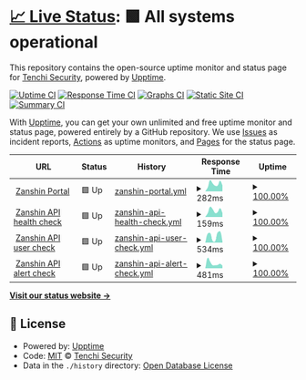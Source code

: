 # [📈 Live Status](https://status.zanshin.tenchisecurity.com): <!--live status--> **🟩 All systems operational**

This repository contains the open-source uptime monitor and status page for [Tenchi Security](https://www.tenchisecurity.com), powered by [Upptime](https://github.com/upptime/upptime).

[![Uptime CI](https://github.com/tenchi-security/zanshin_status/workflows/Uptime%20CI/badge.svg)](https://github.com/tenchi-security/zanshin_status/actions?query=workflow%3A%22Uptime+CI%22)
[![Response Time CI](https://github.com/tenchi-security/zanshin_status/workflows/Response%20Time%20CI/badge.svg)](https://github.com/tenchi-security/zanshin_status/actions?query=workflow%3A%22Response+Time+CI%22)
[![Graphs CI](https://github.com/tenchi-security/zanshin_status/workflows/Graphs%20CI/badge.svg)](https://github.com/tenchi-security/zanshin_status/actions?query=workflow%3A%22Graphs+CI%22)
[![Static Site CI](https://github.com/tenchi-security/zanshin_status/workflows/Static%20Site%20CI/badge.svg)](https://github.com/tenchi-security/zanshin_status/actions?query=workflow%3A%22Static+Site+CI%22)
[![Summary CI](https://github.com/tenchi-security/zanshin_status/workflows/Summary%20CI/badge.svg)](https://github.com/tenchi-security/zanshin_status/actions?query=workflow%3A%22Summary+CI%22)

With [Upptime](https://upptime.js.org), you can get your own unlimited and free uptime monitor and status page, powered entirely by a GitHub repository. We use [Issues](https://github.com/tenchi-security/zanshin_status/issues) as incident reports, [Actions](https://github.com/tenchi-security/zanshin_status/actions) as uptime monitors, and [Pages](https://status.zanshin.tenchisecurity.com) for the status page.

<!--start: status pages-->
<!-- This summary is generated by Upptime (https://github.com/upptime/upptime) -->
<!-- Do not edit this manually, your changes will be overwritten -->
<!-- prettier-ignore -->
| URL | Status | History | Response Time | Uptime |
| --- | ------ | ------- | ------------- | ------ |
| <img alt="" src="https://icons.duckduckgo.com/ip3/zanshin.tenchisecurity.com.ico" height="13"> [Zanshin Portal](https://zanshin.tenchisecurity.com) | 🟩 Up | [zanshin-portal.yml](https://github.com/tenchi-security/zanshin_status/commits/HEAD/history/zanshin-portal.yml) | <details><summary><img alt="Response time graph" src="./graphs/zanshin-portal/response-time-week.png" height="20"> 282ms</summary><br><a href="https://status.zanshin.tenchisecurity.com/history/zanshin-portal"><img alt="Response time 462" src="https://img.shields.io/endpoint?url=https%3A%2F%2Fraw.githubusercontent.com%2Ftenchi-security%2Fzanshin_status%2FHEAD%2Fapi%2Fzanshin-portal%2Fresponse-time.json"></a><br><a href="https://status.zanshin.tenchisecurity.com/history/zanshin-portal"><img alt="24-hour response time 229" src="https://img.shields.io/endpoint?url=https%3A%2F%2Fraw.githubusercontent.com%2Ftenchi-security%2Fzanshin_status%2FHEAD%2Fapi%2Fzanshin-portal%2Fresponse-time-day.json"></a><br><a href="https://status.zanshin.tenchisecurity.com/history/zanshin-portal"><img alt="7-day response time 282" src="https://img.shields.io/endpoint?url=https%3A%2F%2Fraw.githubusercontent.com%2Ftenchi-security%2Fzanshin_status%2FHEAD%2Fapi%2Fzanshin-portal%2Fresponse-time-week.json"></a><br><a href="https://status.zanshin.tenchisecurity.com/history/zanshin-portal"><img alt="30-day response time 275" src="https://img.shields.io/endpoint?url=https%3A%2F%2Fraw.githubusercontent.com%2Ftenchi-security%2Fzanshin_status%2FHEAD%2Fapi%2Fzanshin-portal%2Fresponse-time-month.json"></a><br><a href="https://status.zanshin.tenchisecurity.com/history/zanshin-portal"><img alt="1-year response time 436" src="https://img.shields.io/endpoint?url=https%3A%2F%2Fraw.githubusercontent.com%2Ftenchi-security%2Fzanshin_status%2FHEAD%2Fapi%2Fzanshin-portal%2Fresponse-time-year.json"></a></details> | <details><summary><a href="https://status.zanshin.tenchisecurity.com/history/zanshin-portal">100.00%</a></summary><a href="https://status.zanshin.tenchisecurity.com/history/zanshin-portal"><img alt="All-time uptime 100.00%" src="https://img.shields.io/endpoint?url=https%3A%2F%2Fraw.githubusercontent.com%2Ftenchi-security%2Fzanshin_status%2FHEAD%2Fapi%2Fzanshin-portal%2Fuptime.json"></a><br><a href="https://status.zanshin.tenchisecurity.com/history/zanshin-portal"><img alt="24-hour uptime 100.00%" src="https://img.shields.io/endpoint?url=https%3A%2F%2Fraw.githubusercontent.com%2Ftenchi-security%2Fzanshin_status%2FHEAD%2Fapi%2Fzanshin-portal%2Fuptime-day.json"></a><br><a href="https://status.zanshin.tenchisecurity.com/history/zanshin-portal"><img alt="7-day uptime 100.00%" src="https://img.shields.io/endpoint?url=https%3A%2F%2Fraw.githubusercontent.com%2Ftenchi-security%2Fzanshin_status%2FHEAD%2Fapi%2Fzanshin-portal%2Fuptime-week.json"></a><br><a href="https://status.zanshin.tenchisecurity.com/history/zanshin-portal"><img alt="30-day uptime 100.00%" src="https://img.shields.io/endpoint?url=https%3A%2F%2Fraw.githubusercontent.com%2Ftenchi-security%2Fzanshin_status%2FHEAD%2Fapi%2Fzanshin-portal%2Fuptime-month.json"></a><br><a href="https://status.zanshin.tenchisecurity.com/history/zanshin-portal"><img alt="1-year uptime 100.00%" src="https://img.shields.io/endpoint?url=https%3A%2F%2Fraw.githubusercontent.com%2Ftenchi-security%2Fzanshin_status%2FHEAD%2Fapi%2Fzanshin-portal%2Fuptime-year.json"></a></details>
| <img alt="" src="https://zanshin.tenchisecurity.com/assets/logo/T-gray.svg" height="13"> [Zanshin API health check](https://api.zanshin.tenchisecurity.com/ping) | 🟩 Up | [zanshin-api-health-check.yml](https://github.com/tenchi-security/zanshin_status/commits/HEAD/history/zanshin-api-health-check.yml) | <details><summary><img alt="Response time graph" src="./graphs/zanshin-api-health-check/response-time-week.png" height="20"> 159ms</summary><br><a href="https://status.zanshin.tenchisecurity.com/history/zanshin-api-health-check"><img alt="Response time 145" src="https://img.shields.io/endpoint?url=https%3A%2F%2Fraw.githubusercontent.com%2Ftenchi-security%2Fzanshin_status%2FHEAD%2Fapi%2Fzanshin-api-health-check%2Fresponse-time.json"></a><br><a href="https://status.zanshin.tenchisecurity.com/history/zanshin-api-health-check"><img alt="24-hour response time 99" src="https://img.shields.io/endpoint?url=https%3A%2F%2Fraw.githubusercontent.com%2Ftenchi-security%2Fzanshin_status%2FHEAD%2Fapi%2Fzanshin-api-health-check%2Fresponse-time-day.json"></a><br><a href="https://status.zanshin.tenchisecurity.com/history/zanshin-api-health-check"><img alt="7-day response time 159" src="https://img.shields.io/endpoint?url=https%3A%2F%2Fraw.githubusercontent.com%2Ftenchi-security%2Fzanshin_status%2FHEAD%2Fapi%2Fzanshin-api-health-check%2Fresponse-time-week.json"></a><br><a href="https://status.zanshin.tenchisecurity.com/history/zanshin-api-health-check"><img alt="30-day response time 151" src="https://img.shields.io/endpoint?url=https%3A%2F%2Fraw.githubusercontent.com%2Ftenchi-security%2Fzanshin_status%2FHEAD%2Fapi%2Fzanshin-api-health-check%2Fresponse-time-month.json"></a><br><a href="https://status.zanshin.tenchisecurity.com/history/zanshin-api-health-check"><img alt="1-year response time 144" src="https://img.shields.io/endpoint?url=https%3A%2F%2Fraw.githubusercontent.com%2Ftenchi-security%2Fzanshin_status%2FHEAD%2Fapi%2Fzanshin-api-health-check%2Fresponse-time-year.json"></a></details> | <details><summary><a href="https://status.zanshin.tenchisecurity.com/history/zanshin-api-health-check">100.00%</a></summary><a href="https://status.zanshin.tenchisecurity.com/history/zanshin-api-health-check"><img alt="All-time uptime 100.00%" src="https://img.shields.io/endpoint?url=https%3A%2F%2Fraw.githubusercontent.com%2Ftenchi-security%2Fzanshin_status%2FHEAD%2Fapi%2Fzanshin-api-health-check%2Fuptime.json"></a><br><a href="https://status.zanshin.tenchisecurity.com/history/zanshin-api-health-check"><img alt="24-hour uptime 100.00%" src="https://img.shields.io/endpoint?url=https%3A%2F%2Fraw.githubusercontent.com%2Ftenchi-security%2Fzanshin_status%2FHEAD%2Fapi%2Fzanshin-api-health-check%2Fuptime-day.json"></a><br><a href="https://status.zanshin.tenchisecurity.com/history/zanshin-api-health-check"><img alt="7-day uptime 100.00%" src="https://img.shields.io/endpoint?url=https%3A%2F%2Fraw.githubusercontent.com%2Ftenchi-security%2Fzanshin_status%2FHEAD%2Fapi%2Fzanshin-api-health-check%2Fuptime-week.json"></a><br><a href="https://status.zanshin.tenchisecurity.com/history/zanshin-api-health-check"><img alt="30-day uptime 100.00%" src="https://img.shields.io/endpoint?url=https%3A%2F%2Fraw.githubusercontent.com%2Ftenchi-security%2Fzanshin_status%2FHEAD%2Fapi%2Fzanshin-api-health-check%2Fuptime-month.json"></a><br><a href="https://status.zanshin.tenchisecurity.com/history/zanshin-api-health-check"><img alt="1-year uptime 100.00%" src="https://img.shields.io/endpoint?url=https%3A%2F%2Fraw.githubusercontent.com%2Ftenchi-security%2Fzanshin_status%2FHEAD%2Fapi%2Fzanshin-api-health-check%2Fuptime-year.json"></a></details>
| <img alt="" src="https://zanshin.tenchisecurity.com/assets/logo/T-gray.svg" height="13"> [Zanshin API user check](https://api.zanshin.tenchisecurity.com/me) | 🟩 Up | [zanshin-api-user-check.yml](https://github.com/tenchi-security/zanshin_status/commits/HEAD/history/zanshin-api-user-check.yml) | <details><summary><img alt="Response time graph" src="./graphs/zanshin-api-user-check/response-time-week.png" height="20"> 534ms</summary><br><a href="https://status.zanshin.tenchisecurity.com/history/zanshin-api-user-check"><img alt="Response time 365" src="https://img.shields.io/endpoint?url=https%3A%2F%2Fraw.githubusercontent.com%2Ftenchi-security%2Fzanshin_status%2FHEAD%2Fapi%2Fzanshin-api-user-check%2Fresponse-time.json"></a><br><a href="https://status.zanshin.tenchisecurity.com/history/zanshin-api-user-check"><img alt="24-hour response time 66" src="https://img.shields.io/endpoint?url=https%3A%2F%2Fraw.githubusercontent.com%2Ftenchi-security%2Fzanshin_status%2FHEAD%2Fapi%2Fzanshin-api-user-check%2Fresponse-time-day.json"></a><br><a href="https://status.zanshin.tenchisecurity.com/history/zanshin-api-user-check"><img alt="7-day response time 534" src="https://img.shields.io/endpoint?url=https%3A%2F%2Fraw.githubusercontent.com%2Ftenchi-security%2Fzanshin_status%2FHEAD%2Fapi%2Fzanshin-api-user-check%2Fresponse-time-week.json"></a><br><a href="https://status.zanshin.tenchisecurity.com/history/zanshin-api-user-check"><img alt="30-day response time 442" src="https://img.shields.io/endpoint?url=https%3A%2F%2Fraw.githubusercontent.com%2Ftenchi-security%2Fzanshin_status%2FHEAD%2Fapi%2Fzanshin-api-user-check%2Fresponse-time-month.json"></a><br><a href="https://status.zanshin.tenchisecurity.com/history/zanshin-api-user-check"><img alt="1-year response time 361" src="https://img.shields.io/endpoint?url=https%3A%2F%2Fraw.githubusercontent.com%2Ftenchi-security%2Fzanshin_status%2FHEAD%2Fapi%2Fzanshin-api-user-check%2Fresponse-time-year.json"></a></details> | <details><summary><a href="https://status.zanshin.tenchisecurity.com/history/zanshin-api-user-check">100.00%</a></summary><a href="https://status.zanshin.tenchisecurity.com/history/zanshin-api-user-check"><img alt="All-time uptime 99.97%" src="https://img.shields.io/endpoint?url=https%3A%2F%2Fraw.githubusercontent.com%2Ftenchi-security%2Fzanshin_status%2FHEAD%2Fapi%2Fzanshin-api-user-check%2Fuptime.json"></a><br><a href="https://status.zanshin.tenchisecurity.com/history/zanshin-api-user-check"><img alt="24-hour uptime 100.00%" src="https://img.shields.io/endpoint?url=https%3A%2F%2Fraw.githubusercontent.com%2Ftenchi-security%2Fzanshin_status%2FHEAD%2Fapi%2Fzanshin-api-user-check%2Fuptime-day.json"></a><br><a href="https://status.zanshin.tenchisecurity.com/history/zanshin-api-user-check"><img alt="7-day uptime 100.00%" src="https://img.shields.io/endpoint?url=https%3A%2F%2Fraw.githubusercontent.com%2Ftenchi-security%2Fzanshin_status%2FHEAD%2Fapi%2Fzanshin-api-user-check%2Fuptime-week.json"></a><br><a href="https://status.zanshin.tenchisecurity.com/history/zanshin-api-user-check"><img alt="30-day uptime 100.00%" src="https://img.shields.io/endpoint?url=https%3A%2F%2Fraw.githubusercontent.com%2Ftenchi-security%2Fzanshin_status%2FHEAD%2Fapi%2Fzanshin-api-user-check%2Fuptime-month.json"></a><br><a href="https://status.zanshin.tenchisecurity.com/history/zanshin-api-user-check"><img alt="1-year uptime 99.98%" src="https://img.shields.io/endpoint?url=https%3A%2F%2Fraw.githubusercontent.com%2Ftenchi-security%2Fzanshin_status%2FHEAD%2Fapi%2Fzanshin-api-user-check%2Fuptime-year.json"></a></details>
| <img alt="" src="https://zanshin.tenchisecurity.com/assets/logo/T-gray.svg" height="13"> [Zanshin API alert check](https://api.zanshin.tenchisecurity.com/alerts) | 🟩 Up | [zanshin-api-alert-check.yml](https://github.com/tenchi-security/zanshin_status/commits/HEAD/history/zanshin-api-alert-check.yml) | <details><summary><img alt="Response time graph" src="./graphs/zanshin-api-alert-check/response-time-week.png" height="20"> 481ms</summary><br><a href="https://status.zanshin.tenchisecurity.com/history/zanshin-api-alert-check"><img alt="Response time 1585" src="https://img.shields.io/endpoint?url=https%3A%2F%2Fraw.githubusercontent.com%2Ftenchi-security%2Fzanshin_status%2FHEAD%2Fapi%2Fzanshin-api-alert-check%2Fresponse-time.json"></a><br><a href="https://status.zanshin.tenchisecurity.com/history/zanshin-api-alert-check"><img alt="24-hour response time 259" src="https://img.shields.io/endpoint?url=https%3A%2F%2Fraw.githubusercontent.com%2Ftenchi-security%2Fzanshin_status%2FHEAD%2Fapi%2Fzanshin-api-alert-check%2Fresponse-time-day.json"></a><br><a href="https://status.zanshin.tenchisecurity.com/history/zanshin-api-alert-check"><img alt="7-day response time 481" src="https://img.shields.io/endpoint?url=https%3A%2F%2Fraw.githubusercontent.com%2Ftenchi-security%2Fzanshin_status%2FHEAD%2Fapi%2Fzanshin-api-alert-check%2Fresponse-time-week.json"></a><br><a href="https://status.zanshin.tenchisecurity.com/history/zanshin-api-alert-check"><img alt="30-day response time 1372" src="https://img.shields.io/endpoint?url=https%3A%2F%2Fraw.githubusercontent.com%2Ftenchi-security%2Fzanshin_status%2FHEAD%2Fapi%2Fzanshin-api-alert-check%2Fresponse-time-month.json"></a><br><a href="https://status.zanshin.tenchisecurity.com/history/zanshin-api-alert-check"><img alt="1-year response time 1751" src="https://img.shields.io/endpoint?url=https%3A%2F%2Fraw.githubusercontent.com%2Ftenchi-security%2Fzanshin_status%2FHEAD%2Fapi%2Fzanshin-api-alert-check%2Fresponse-time-year.json"></a></details> | <details><summary><a href="https://status.zanshin.tenchisecurity.com/history/zanshin-api-alert-check">100.00%</a></summary><a href="https://status.zanshin.tenchisecurity.com/history/zanshin-api-alert-check"><img alt="All-time uptime 99.81%" src="https://img.shields.io/endpoint?url=https%3A%2F%2Fraw.githubusercontent.com%2Ftenchi-security%2Fzanshin_status%2FHEAD%2Fapi%2Fzanshin-api-alert-check%2Fuptime.json"></a><br><a href="https://status.zanshin.tenchisecurity.com/history/zanshin-api-alert-check"><img alt="24-hour uptime 100.00%" src="https://img.shields.io/endpoint?url=https%3A%2F%2Fraw.githubusercontent.com%2Ftenchi-security%2Fzanshin_status%2FHEAD%2Fapi%2Fzanshin-api-alert-check%2Fuptime-day.json"></a><br><a href="https://status.zanshin.tenchisecurity.com/history/zanshin-api-alert-check"><img alt="7-day uptime 100.00%" src="https://img.shields.io/endpoint?url=https%3A%2F%2Fraw.githubusercontent.com%2Ftenchi-security%2Fzanshin_status%2FHEAD%2Fapi%2Fzanshin-api-alert-check%2Fuptime-week.json"></a><br><a href="https://status.zanshin.tenchisecurity.com/history/zanshin-api-alert-check"><img alt="30-day uptime 99.97%" src="https://img.shields.io/endpoint?url=https%3A%2F%2Fraw.githubusercontent.com%2Ftenchi-security%2Fzanshin_status%2FHEAD%2Fapi%2Fzanshin-api-alert-check%2Fuptime-month.json"></a><br><a href="https://status.zanshin.tenchisecurity.com/history/zanshin-api-alert-check"><img alt="1-year uptime 99.94%" src="https://img.shields.io/endpoint?url=https%3A%2F%2Fraw.githubusercontent.com%2Ftenchi-security%2Fzanshin_status%2FHEAD%2Fapi%2Fzanshin-api-alert-check%2Fuptime-year.json"></a></details>

<!--end: status pages-->

[**Visit our status website →**](https://status.zanshin.tenchisecurity.com)

## 📄 License

- Powered by: [Upptime](https://github.com/upptime/upptime)
- Code: [MIT](./LICENSE) © [Tenchi Security](https://www.tenchisecurity.com)
- Data in the `./history` directory: [Open Database License](https://opendatacommons.org/licenses/odbl/1-0/)
